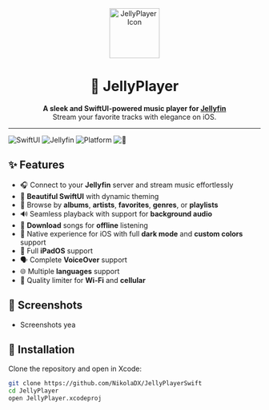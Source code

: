 <div align="center">
  <img src="https://your-icon-url.png" alt="JellyPlayer Icon" width="100" />

  # 🎵 JellyPlayer

  **A sleek and SwiftUI-powered music player for [Jellyfin](https://jellyfin.org/)**  
  Stream your favorite tracks with elegance on iOS.
</div>

---

![SwiftUI](https://img.shields.io/badge/SwiftUI-compatible-blue?logo=swift)
![Jellyfin](https://img.shields.io/badge/Jellyfin-supported-purple?logo=jellyfin)
![Platform](https://img.shields.io/badge/platform-iOS%20-lightgrey)
![📱](https://img.shields.io/github/license/NikolaDX/JellyPlayerSwift)

## ✨ Features

- 🎧 Connect to your **Jellyfin** server and stream music effortlessly
- 🧭 **Beautiful SwiftUI** with dynamic theming
- 📁 Browse by **albums**, **artists**, **favorites**, **genres**, or **playlists**
- 🔊 Seamless playback with support for **background audio**
- 💾 **Download** songs for **offline** listening
- 🎨 Native experience for iOS with full **dark mode** and **custom colors** support
- 📱 Full **iPadOS** support
- 🗣️ Complete **VoiceOver** support
- 🌐 Multiple **languages** support
- 📶 Quality limiter for **Wi-Fi** and **cellular**

## 📸 Screenshots

- Screenshots yea

## 🚀 Installation

Clone the repository and open in Xcode:

```bash
git clone https://github.com/NikolaDX/JellyPlayerSwift
cd JellyPlayer
open JellyPlayer.xcodeproj
